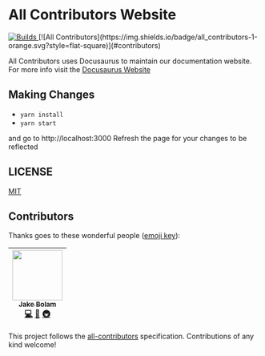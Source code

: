 # All Contributors Website

<a href="https://circleci.com/gh/all-contributors/website">
    <img alt="Builds" src="https://img.shields.io/circleci/project/github/all-contributors/website/master.svg"/>
</a>
[![All Contributors](https://img.shields.io/badge/all_contributors-1-orange.svg?style=flat-square)](#contributors)

All Contributors uses Docusaurus to maintain our documentation website. For more info visit the [Docusaurus Website](https://docusaurus.io)

## Making Changes
- `yarn install`
- `yarn start`

and go to http://localhost:3000
Refresh the page for your changes to be reflected


## LICENSE

[MIT](LICENSE)

## Contributors

Thanks goes to these wonderful people ([emoji key](https://github.com/kentcdodds/all-contributors#emoji-key)):

<!-- ALL-CONTRIBUTORS-LIST:START - Do not remove or modify this section -->
<!-- prettier-ignore -->
| [<img src="https://avatars2.githubusercontent.com/u/3534236?v=4" width="100px;"/><br /><sub><b>Jake Bolam</b></sub>](https://jakebolam.com)<br />[💻](https://github.com/all-contributors/website/commits?author=jakebolam "Code") [📖](https://github.com/all-contributors/website/commits?author=jakebolam "Documentation") [🚇](#infra-jakebolam "Infrastructure (Hosting, Build-Tools, etc)") |
| :---: |
<!-- ALL-CONTRIBUTORS-LIST:END -->

This project follows the [all-contributors](https://github.com/kentcdodds/all-contributors) specification. Contributions of any kind welcome!
